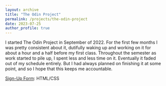 ```yaml
---
layout: archive
title: "The Odin Project"
permalink: /projects/the-odin-project
date: 2023-07-25
author_profile: true
---
```


I started The Odin Project in September of 2022. For the first few months I was pretty consistent about it, dutifully waking up and working on it for about a hour and a half before my first class. Throughout the semester as work started to pile up, I spent less and less time on it. Eventually it faded out of my schedule entirely. But I had always planned on finishing it at some point, and so I hope that this keeps me accountable.

[Sign-Up Form](https://t-wang1.github.io/sign-up-form/): HTML/CSS